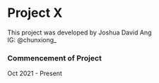 # Project X

This project was developed by Joshua David Ang <br />
IG: @chunxiong_ <br />

### Commencement of Project

Oct 2021 - Present
